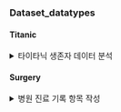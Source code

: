 

### Dataset_datatypes

#### Titanic
<details>
    <summary>타이타닉 생존자 데이터 분석</summary>
    
    | Variable | Definition | Key | 분석가 의견 |
    | -- | -- | -- | -- |
    |  PassengerId  | 승객 번호 | array([ 892,  893,  894,  895,  896,  897,  898,  899,  900,  901,  902, 903,  904,  905,  906,  907,  908,  909,  910,  911,  912,  913, 1288, 1289, 1290, 1291, 1292, 1293, 1294, 1295, 1296, 1297, 1298, 1299, 1300, 1301, 1302, 1303,1304, 1305, 1306, 1307, 1308, 1309])| 이름에서 유추할 수 있는 것은 승객의 번호이다. 인덱스 번호 개념으로 생각할 수 있지만, 1번부터 시작되지 않는 것으로 보아, 총 개수의 신뢰도가 높지 않다. 현재까지 알려진 바로는 타이타닉의 생존자의 수는 승객만 498명으로 알려져 있으며,선원도 212명 정도로 총인원 700여명이 생존한 것으로 알려져 있다. 출처마다 편차가 있으므로 데이터의 신뢰도를 다시 재 정립할 필요가 있다. 참고로 뤼튼은 총 918명이 생존했다는 이야기를 하고 있으며, 대상 AI를 바꿀 경우 1395명이라고 나온다. 참고로, 현재 데이터에서 승객 아이디의 최대 크기는 1309,최소 크기는 892이며,뤼튼이 제공중인 총 탑승객의 수는 1317명이라고 한다. |
    |  Pclass  | 객실 등급 | array([3, 2, 1]) | 객실 등급으로 예상된다. 이럴 경우 선원의 존재는 없어야 할 것이기 때문에 탑승객만 한정적으로 인원을 계산하는 것이 유리하다고 생각된다.|
    |  Name  | 이름 | array(['Kelly, Mr. James', 'Wilkes, Mrs. James (Ellen Needs)', 'Myles, Mr. Thomas Francis', 'Wirz, Mr. Albert', 'Henriksson, Miss. Jenny Lovisa', 'Spector, Mr. Woolf','Oliva y Ocana, Dona. Fermina', 'Saether, Mr. Simon Sivertsen','Ware, Mr. Frederick', 'Peter, Master. Michael J'], dtype=object) | 이름은 모든 개인이 다 고유하기 때문에 특정하기는 어려우나, 보통 가족들은 성을 공유하므로 이름을 추출해낼 수 있다면, 그리고 그것을 Parch와 SibSp와 대조하여 조사한다면, 동승자의 여부를 통해 가족관계를 확인하는 것이 가능할 것으로 예상된다. 그리고, 이 데이터만으로 한정해서는 불가능하지만, 그 이름이 주로 사용되는 나라를 조사해 국적을 유추해 볼 만한 수단이 될 수는 있을 가능성이 있다고 생각한다. 다만, 3곳에서 탑승객을 태웠으므로, 3개국이 가장 유력하며, 목적지는 뉴욕이었으므로 미국인도 존재할 가능성이 있다. |
    |  Sex  | 성별 | array(['male', 'female'], dtype=object) | 성별은 남성과 여성만이 존재할 것이므로 크게 유의미하지는 않지만, 통상적으로 생존자의 경우 남성보다는 여성을 더 우선시 할 가능성이 높으므로 여성의 비율이 더 높을 가능성이 있다고 유추할 수는 있다. |
    |  Age  | 나이 | array([34.5 , 47.  , 62.  , 27.  , 22.  , 14.  , 30.  , 26.  , 18.  ,  21.  ,  nan, 46.  , 23.  , 63.  , 24.  , 35.  , 45.  , 55.  , 9.  , 48.  , 50.  , 22.5 , 41.  , 33.  , 18.5 , 25.  , 39.  , 60.  , 36.  , 20.  , 28.  , 10.  , 17.  , 32.  , 13.  , 31.  ,  29.  , 28.5 , 32.5 ,  6.  , 67.  , 49.  ,  2.  , 76.  , 43.  , 16.  ,  1.  , 12.  , 42.  , 53.  , 26.5 , 40.  , 61.  , 60.5 , 7.  , 15.  , 54.  , 64.  , 37.  , 34.  , 11.5 ,  8.  ,  0.33, 38.  , 57.  , 40.5 ,  0.92, 19.  , 36.5 ,  0.75,  0.83, 58.  , 0.17, 59.  , 14.5 , 44.  ,  5.  , 51.  ,  3.  , 38.5 ]) | 탑승객의 연령층이 굉장히 다양하며, 가장 어린 승객은 생후 9주차라는 정보가 존재한다. 그러나 nan으로 필드가 있는 경우가 있는데, 이것이 데이터의 결손인지, 아니면, 탑승객의 나이 정보가 존재하지 않아서 이렇게 있는 것인지는 알기 어렵다. |
    |  SibSp  | 동승 가족구성(형제,배우자) | array([0, 1, 2, 3, 4, 5, 8]) | SibSP는 타이타닉에 대한 데이터 분석에 사용되는 용어로 원래는'Siblings/Spouses aboard'의 약어이며, 승객의 가족 구성(형제 자매,배우자)을 아는 것에 대한 지표가 된다. |
    |  Parch  | 동승 가족구성(부모,자녀) | array([0, 1, 3, 2, 4, 6, 5, 9]) | Parch 역시 타이타닉에 대한 데이터 분석에 사용되는 용어로 원래는 'Parents/Children aboard'의 약어이며, 승객의 직계 가족 구성(부모,자녀)을 아는 것에 대한 지표가 된다. |
    |  Ticket  | 티켓번호 | array(['330911', '363272', '240276', '315154', '3101298', '7538','330972', '248738', '2657', 'A/4 48871', '349220', '694', '21228', '347065', '21332', '28664', '113059', '17765', 'SC/PARIS 2166', '28666', '334915', '365237', '19928', '347086', 'A.5. 3236', 'PC 17758', 'SOTON/O.Q. 3101262', '359309', '2668'], dtype=object) | 아직 자세하기 보기는 어렵지만, 티켓의 번호가 다르며, 영문으로 무언가가 적힌 것도 있고 아닌 것도 있다. 그것을 통해 Fare와 같이 비교가 가능하다면 출발지와 도착지 등의 내용의 여부 등을 확인할 수 있을 가능성이 있을 것으로 예상된다. 같은 표기 체계를 분류하는 것이 도움이 될 수 있다. |
    |  Fare  | 운임 | array([  7.8292,   7.    ,   9.6875,   8.6625,  12.2875,   9.225 ,7.6292,  29.    ,   7.2292,  24.15  ,   7.8958,  26.    ,82.2667,  61.175 ,  27.7208,  12.35  ,   7.225 ,   7.925 ,7.5792, 512.3292,  63.3583,  51.4792,  15.55  ,  37.0042,14.4583,  39.6875,  11.5   ,  50.    ,  12.875 ,  21.075 ,39.4   ,  20.25  ,  47.1   ,  13.8625,   7.7208,  90.    , 108.9   ,  22.3583]) | 요금체계는 티켓과 마찬가지로 출발지와 도착지의 정보에 의한 차이도 있을 수 있지만, 거기에 더불어 객실 등급에 의한 차이도 발생할 수 있다. 또한 동승한 탑승객이 있을 경우에 의한 차이도 있을 수 있다. 이러한 것을 통해 각 객실 별, 개인 별 운임의 체계를 알아낼 수 있을 가능성이 있으며, 참고로 당시 사용되는 화폐의 단위는 파운드였고, 1등실은 차이가 있지만 30 ~ 870파운드, 2등실은 12 ~ 60파운드, 3등실은 3 ~ 8 파운드 정도라는 자료가 존재한다. |
    |  Cabin  | 선실 | array([nan, 'B45', 'E31', 'B57 B59 B63 B66', 'B36', 'A21', 'C78', 'D34','D19', 'A9', 'D15', 'C31', 'C23 C25 C27', 'F G63', 'B61', 'C53','D43', 'C130', 'C132', 'C101', 'C55 C57', 'B71', 'C46', 'C116','F', 'A29', 'G6', 'C6', 'C28', 'C51', 'E46', 'C54', 'C97', 'D22','B10', 'F4', 'E45', 'E52', 'D30', 'B58 B60', 'E34', 'C62 C64','F E57', 'F2', 'A18', 'C106', 'B51 B53 B55', 'D10 D12', 'E60','E50', 'E39 E41', 'B52 B54 B56', 'C39', 'B24', 'D28', 'B41', 'C7','D40', 'D38', 'C105'], dtype=object) | 원래 캐빈의 사전적 의미는 선원의 개인 침실이라는 의미가 있지만, 타이타닉의 정보를 조회하면 1등실은 총 416칸, 2등실은 162칸, 3등실은 총 269칸으로 나와있고, 캐빈은 40칸으로 나와 있어 이것이 의미하는 것이 객실일지, 짐칸일지, 선원실일지 아직은 명확하지 않지만, 일관성의 영역으로 생각하면 1,2,3으로 배정된 것이 아닌,A,B,C로 등록이 되어 있었으며, 당시 타이타닉의 제원은 총 11층 구조였으며,승객이 사용하거나 방의 개념이 존재하는 갑판은 A ~ G갑판까지이다. 이를 보아, A ~ G까지는 층 수, 뒤의 숫자는 호실로 해석하는 것이 맞다고 생각된다.  |
    |  Embarked  | 승선지 | array(['Q', 'S', 'C'], dtype=object) | 탑승지에 대한 이니셜로 당시 타이타닉은 영국 리버풀에서 취역하여, 최초에는 영국 사우샘프턴('S')에서 탑승객을 받았고, 이후 프랑스 쉘부르('C')에 기항한 뒤, 아일랜드의 퀸즈타운('Q',현재 지명 코브)의 기항을 마지막으로 뉴욕을 향해 출발하였다고 한다. |
</details>


#### Surgery

<details>
    <summary> 병원 진료 기록 항목 작성 </summary>

    |No.|Variable|Definition|Key|분석가의견|
    |--|--|--|--|--|
    |1|Unnamed: 0||||
    |2|환자ID|환자를 식별하는 고유한 ID|||
    |3|Large Lymphocyte|혈액 내 큰 림프구 수치를 나타내는 지표| 44.9, 42.4, 34.4, .... | 최대치 89.0 최소치 0 그 외에는 대체로 유사한 수치들이 있으나, 그 범주가 너무 많으므로 수치를 5 또는 10 정도로 나누어 대조군과 비교할 수 있도록 범위를 좁혀주는 범주형 데이터로 변형하는 것이 좋을 것으로 생각된다. |
    |4|Location of herniation|탈출한 디스크의 위치| 1,2,3,4,5 | 범주형 데이터로 바꿔서 디스크의 위치를 통해 유사한 케이스를 찾는 지표로 삼을 가치가 있을 것으로 본다.|
    |5|ODI|척추 통증 장애 지수로, 일상 생활에서 발생하는 제한 정도를 평가하는 지표| 4 , 27, 42, 68 | 수치형 데이터이지만, 값을 보유한 갯수가 총 데이터의 개수와 차이가 있으므로, 비교 대상이 있는 경우에만 사용이 가능할 것으로 보이나, 유사한 케이스 중 값이 없는 것과 비교하는 것이 가능한 여부를 파악할 필요는 있어 보인다. |
    |6|가족력|질병이나 유전적 소인이 부모나 가족 선조에 보이는 경우| 1, 0 | 대상이 명확하므로 범주형 데이터로 보는 것이 합당하다 |
    |7|간질성폐질환|폐 건강 상태를 나타내는 지표| 1,0 | 대상이 명확하므로 범주형 데이터로 보는 것이 합당하다, 38개만 값을 가지고 있는 것이 특기사항이라고 본다. |
    |8|고혈압여부|고혈압 유무를 나타내는 지표| 1, 0 | 위와 동일하며,  |
    |9|과거수술횟수|과거 수술을 받은 횟수를 나타내는 지표| 0, 1, 2, 3 | 환자의 병력을 통해 재발의 상관관계를 유추할 만한 참조 수치가 될 수 있을 것으로 생각된다.|
    |10|당뇨여부|당뇨병 유무를 나타내는 지표| 0, 1 |  |
    |11|말초동맥질환여부|말초 동맥 질환 유무를 나타내는 지표|||
    |12|빈혈여부|빈혈 유무를 나타내는 지표|||
    |13|성별|남성 또는 여성 성별을 나타내는 지표| 1, 2 | 범주형 데이터로서 명확한 지표로 삼을 수 있다 |
    |14|스테로이드치료|스테로이드 치료 여부를 나타내는 지표|||
    |15|신부전여부|신장 건강 상태를 나타내는 지표|||
    |16|신장|체내 물질의 정상적인 배설을 도와주는 신장 기능을 나타내는 지표|||
    |17|심혈관질환|심혈관 건강 상태를 나타내는 지표|||
    |18|암발병여부|암 발생 여부를 나타내는 지표|||
    |19|연령|나이를 나타내는 지표|||
    |20|우울증여부|우울증 유무를 나타내는 지표| 0, 1, 2 | 범주형으로 사용하는 것이 맞을 것 같다. |
    |21|입원기간|입원한 기간을 나타내는 지표|||
    |22|입원일자|입원일을 나타내는 지표|20190101||
    |23|종양진행여부|종양의 진행 상태를 나타내는 지표|||
    |24|직업|환자의 직업을 나타내는 지표|||
    |25|체중|체중을 나타내는 지표|||
    |26|퇴원일자|퇴원일을 나타내는 지표|||
    |27|헤모글로빈수치|혈중 헤모글로빈 농도를 나타내는 지표|||
    |28|혈전합병증여부|혈전 합병증 유무를 나타내는 지표|||
    |29|환자통증정도|환자의 통증 정도를 평가하는 지표| 1 ~ 10 | 환자의 통증 정도를 통해 대비되는 비교군과 그 특성을 비교해 볼 수 있다. 그 자체가 수치인 만큼 수치형 데이터로도 사용이 가능하고,값이 10개만 존재하므로 범주형 데이터로도 사용한다. |
    |30|흡연여부|흡연 여부를 나타내는 지표| 0, 1 | 범주형 데이터로 사용하는 것이 좋다. |
    |31|통증기간(월)|통증이 시작된 지난 기간을 나타내는 지표| 0.0 ~ 360.0 | 수치형 데이터로 사용하는 것도 가능하겠지만, 범위를 국한시켜 범주형으로 사용하는 것도 고려해 볼 수 있을 것 같다. |
    |32|수술기법|수술 시 사용된 기술을 나타내는 지표| TELD, IELD | 두가지 수술 기법만 존재하므로 범주형 데이터로 사용한다.|
    |33|수술시간|수술 소요 시간을 나타내는 지표|||
    |34|수술실패여부|수술 실패 여부를 나타내는 지표|||
    |35|수술일자|수술을 받은 날짜를 나타내는 지표|||
    |36|재발여부|척추 통증이 재발되었는지 여부를 나타내는 지표|||
    |37|혈액형|환자의 혈액형을 나타내는 지표| RH+A, RH+B, RH+O, RH+AB | 4개의 값이 존재하므로 범주형으로 사용하는 것이 가능하다. |
    |38|전방디스크높이(mm)|전방 디스크의 높이를 나타내는 지표| 1.27 ~ 22.5 ||
    |39|후방디스크높이(mm)|후방 디스크의 높이를 나타내는 지표| 1.00 ~ 101 ||
    |40|지방축적도|지방 축적 정도를 나타내는 지표|||
    |41|Instability|척추 안정성을 나타내는 지표| 0,1 | |
    |42|MF + ES|혼합 신경병증 및 대량 열 치료(미세파 관리 및 전기 자극)로 수행된 치료법|||
    |43|Modic change|검은색과 밝은색의 조합으로 척추의 변형을 표시하는 방법으로, 척추 통증과 관련이 있을 수 있다.|||
    |44|PI|척추 곡률을 나타내는 지표|||
    |45|PT|척추 곡률을 나타내는 지표|||
    |46|Seg Angle(raw)| 척추 각도를 나타내는 지표|||
    |47|Vaccum disc|Vaccum disk는 디스크의 최종 단계로, 이 상태에서 쉽게 부러져 다른 퇴행성 디스크 질환을 유발한다.|||
    |48|골밀도|골의 밀도를 나타내는 지표|||
    |49|디스크단면적|디스크 단면적을 나타내는 지표|||
    |50|디스크위치|디스크의 위치를 나타내는 지표|||
    |51|척추이동척도|척추 이동 범위를 나타내는 지표|||
    |52|척추전방위증|척추의 사진에서 전방위증을 발견한 경우의 수준을 나타내는 지표|||
</details>